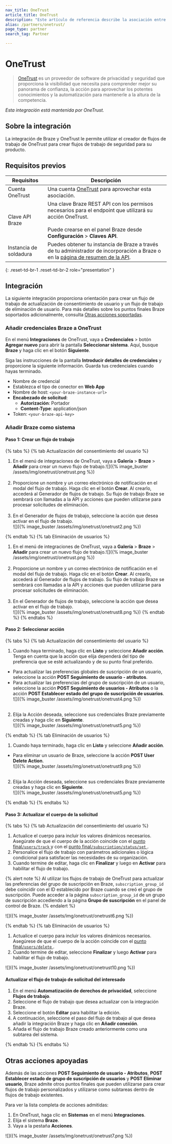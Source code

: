 ```yaml
---
nav_title: OneTrust
article_title: OneTrust
description: "Este artículo de referencia describe la asociación entre Braze y OneTrust, un proveedor de software de seguridad y privacidad de datos, que le permite utilizar el generador de flujos de trabajo de OneTrust para crear flujos de trabajo de seguridad para su producto."
alias: /partners/onetrust/
page_type: partner
search_tag: Partner

---
```


# OneTrust

> [OneTrust](https://www.onetrust.com/) es un proveedor de software de privacidad y seguridad que proporciona la visibilidad que necesita para comprender mejor su panorama de confianza, la acción para aprovechar los potentes conocimientos y la automatización para mantenerle a la altura de la competencia. 

_Esta integración está mantenida por OneTrust._

## Sobre la integración

La integración de Braze y OneTrust le permite utilizar el creador de flujos de trabajo de OneTrust para crear flujos de trabajo de seguridad para su producto.
## Requisitos previos

| Requisitos | Descripción |
|---|---|
| Cuenta OneTrust | Una cuenta [OneTrust](https://www.onetrust.com/) para aprovechar esta asociación. |
| Clave API Braze | Una clave Braze REST API con los permisos necesarios para el endpoint que utilizará su acción OneTrust.<br><br>Puede crearse en el panel Braze desde **Configuración** > **Claves API**. |
| Instancia de soldadura | Puedes obtener tu instancia de Braze a través de tu administrador de incorporación a Braze o en la [página de resumen de la API]({{site.baseurl}}/api/basics/#endpoints). |
{: .reset-td-br-1 .reset-td-br-2 role="presentation" }

## Integración

La siguiente integración proporciona orientación para crear un flujo de trabajo de actualización de consentimiento de usuario y un flujo de trabajo de eliminación de usuario. Para más detalles sobre los puntos finales Braze soportados adicionalmente, consulta [Otras acciones soportadas](#Other-supported-actions).

### Añadir credenciales Braze a OneTrust

En el menú **Integraciones** de OneTrust, vaya a **Credenciales** > botón **Agregar nuevo** para abrir la pantalla **Seleccionar sistema**. Aquí, busque **Braze** y haga clic en el botón **Siguiente**.

Siga las instrucciones de la pantalla **Introducir detalles de credenciales** y proporcione la siguiente información. Guarda tus credenciales cuando hayas terminado.
  - Nombre de credencial
  - Establezca el tipo de conector en **Web App**
  - Nombre de host: `<your-braze-instance-url>`
  - **Encabezado de solicitud**:
    - **Autorización**: Portador
    - **Content-Type**: application/json
  - Token: `<your-braze-api-key>`

### Añadir Braze como sistema

#### Paso 1: Crear un flujo de trabajo

{% tabs %}
{% tab Actualización del consentimiento del usuario %}
1. En el menú de integraciones de OneTrust, vaya a **Galería** > **Braze** > **Añadir** para crear un nuevo flujo de trabajo.![]({% image_buster /assets/img/onetrust/onetrust.png %})<br><br>
2. Proporcione un nombre y un correo electrónico de notificación en el modal del flujo de trabajo. Haga clic en el botón **Crear**. Al crearlo, accederá al Generador de flujos de trabajo. Su flujo de trabajo Braze se sembrará con llamadas a la API y acciones que pueden utilizarse para procesar solicitudes de eliminación. <br><br>
3. En el Generador de flujos de trabajo, seleccione la acción que desea activar en el flujo de trabajo.<br>![]({% image_buster /assets/img/onetrust/onetrust2.png %})

{% endtab %}
{% tab Eliminación de usuarios %}

1. En el menú de integraciones de OneTrust, vaya a **Galería** > **Braze** > **Añadir** para crear un nuevo flujo de trabajo.![]({% image_buster /assets/img/onetrust/onetrust.png %})<br><br>
2. Proporcione un nombre y un correo electrónico de notificación en el modal del flujo de trabajo. Haga clic en el botón **Crear**. Al crearlo, accederá al Generador de flujos de trabajo. Su flujo de trabajo Braze se sembrará con llamadas a la API y acciones que pueden utilizarse para procesar solicitudes de eliminación. <br><br>
3. En el Generador de flujos de trabajo, seleccione la acción que desea activar en el flujo de trabajo.<br>![]({% image_buster /assets/img/onetrust/onetrust8.png %})
{% endtab %}
{% endtabs %}

#### Paso 2: Seleccionar acción
{% tabs %}
{% tab Actualización del consentimiento del usuario %}

1. Cuando haya terminado, haga clic en **Listo** y seleccione **Añadir acción**. Tenga en cuenta que la acción que elija dependerá del tipo de preferencia que se esté actualizando y de su punto final preferido.
- Para actualizar las preferencias globales de suscripción de un usuario, seleccione la acción **POST Seguimiento de usuario - atributos**.
- Para actualizar las preferencias del grupo de suscripción de un usuario, seleccione la acción **POST Seguimiento de usuarios - Atributos** o la acción **POST Establecer estado del grupo de suscripción de usuarios**.<br>![]({% image_buster /assets/img/onetrust/onetrust4.png %})<br><br>
2. Elija la Acción deseada, seleccione sus credenciales Braze previamente creadas y haga clic en **Siguiente**.<br>![]({% image_buster /assets/img/onetrust/onetrust5.png %})

{% endtab %}
{% tab Eliminación de usuarios %}

1. Cuando haya terminado, haga clic en **Listo** y seleccione **Añadir acción**.
- Para eliminar un usuario de Braze, seleccione la acción **POST User Delete Action**.
<br>![]({% image_buster /assets/img/onetrust/onetrust9.png %})<br><br>
2. Elija la Acción deseada, seleccione sus credenciales Braze previamente creadas y haga clic en **Siguiente**.<br>![]({% image_buster /assets/img/onetrust/onetrust5.png %})

{% endtab %}
{% endtabs %}
#### Paso 3: Actualizar el cuerpo de la solicitud
{% tabs %}
{% tab Actualización del consentimiento del usuario %}

1. Actualice el cuerpo para incluir los valores dinámicos necesarios. Asegúrate de que el cuerpo de la acción coincide con el [punto final`/users/track` ](https://www.braze.com/docs/api/endpoints/user_data/post_user_track/) y con el [punto final`/subscription/status/set` ](https://www.braze.com/docs/api/endpoints/subscription_groups/post_update_user_subscription_group_status/).
2. Personalice el flujo de trabajo con parámetros adicionales o lógica condicional para satisfacer las necesidades de su organización.
3. Cuando termine de editar, haga clic en **Finalizar** y luego en **Activar** para habilitar el flujo de trabajo.

{% alert note %}
Al utilizar los flujos de trabajo de OneTrust para actualizar las preferencias del grupo de suscripción en Braze, `subscription_group_id` debe coincidir con el ID establecido por Braze cuando se creó el grupo de suscripción. Puede acceder a la página `subscription_group_id` de un grupo de suscripción accediendo a la página **Grupo de suscripción** en el panel de control de Braze.
{% endalert %}

![]({% image_buster /assets/img/onetrust/onetrust6.png %})

{% endtab %}
{% tab Eliminación de usuarios %}

1. Actualice el cuerpo para incluir los valores dinámicos necesarios. Asegúrese de que el cuerpo de la acción coincide con el [punto final`/users/delete` ]({{site.baseurl}}/api/endpoints/user_data/post_user_delete/).
2. Cuando termine de editar, seleccione **Finalizar** y luego **Activar** para habilitar el flujo de trabajo.

![]({% image_buster /assets/img/onetrust/onetrust10.png %})

#### Actualizar el flujo de trabajo de solicitud del interesado
1. En el menú **Automatización de derechos de privacidad**, seleccione **Flujos de trabajo**. 
2. Seleccione el flujo de trabajo que desea actualizar con la integración Braze. 
3. Seleccione el botón **Editar** para habilitar la edición.
4. A continuación, seleccione el paso del flujo de trabajo al que desea añadir la integración Braze y haga clic en **Añadir conexión**.
5. Añada el flujo de trabajo Braze creado anteriormente como una subtarea del sistema.

{% endtab %}
{% endtabs %}

## Otras acciones apoyadas

Además de las acciones **POST Seguimiento de usuario - Atributos**, **POST Establecer estado de grupo de suscripción de usuarios** y **POST Eliminar usuario**, Braze admite otros puntos finales que pueden utilizarse para crear flujos de trabajo personalizados y utilizarse como subtareas dentro de flujos de trabajo existentes. 

Para ver la lista completa de acciones admitidas:
1. En OneTrust, haga clic en **Sistemas** en el menú **Integraciones**. 
2. Elija el sistema **Braze**.
3. Vaya a la pestaña **Acciones**.

![]({% image_buster /assets/img/onetrust/onetrust7.png %})


